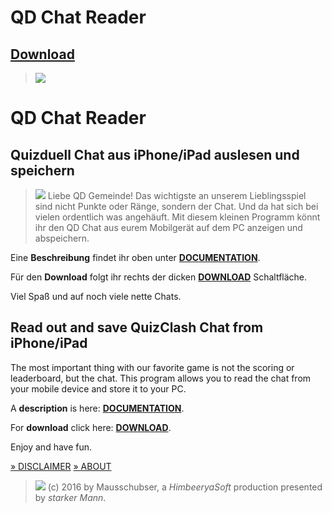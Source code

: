 # QD Chat Reader

## [Download](https://github.com/Mausschubser/qdchatreader/releases)

>![](Home_1537086)
# QD Chat Reader
## Quizduell Chat aus iPhone/iPad auslesen und speichern

>![](Home_1540757)
Liebe QD Gemeinde! Das wichtigste an unserem Lieblingsspiel sind nicht Punkte oder Ränge, sondern der Chat. 
Und da hat sich bei vielen ordentlich was angehäuft. 
Mit diesem kleinen Programm könnt ihr den QD Chat aus eurem Mobilgerät auf dem PC anzeigen und abspeichern.

Eine **Beschreibung** findet ihr oben unter **[DOCUMENTATION](https://github.com/Mausschubser/qdchatreaderdocumentation)**.

Für den **Download** folgt ihr rechts der dicken **[DOWNLOAD](https://github.com/Mausschubser/qdchatreader/releases)** Schaltfläche.

Viel Spaß und auf noch viele nette Chats.


## Read out and save QuizClash Chat from iPhone/iPad
The most important thing with our favorite game is not the scoring or leaderboard, but the chat.
This program allows you to read the chat from your mobile device and store it to your PC.

A **description** is here: **[DOCUMENTATION](https://github.com/Mausschubser/qdchatreader/documentation)**.

For **download** click here: **[DOWNLOAD](https://github.com/Mausschubser/qdchatreader/releases)**.

Enjoy and have fun.



[» DISCLAIMER](https://github.com/Mausschubser/qdchatreader/wikipage?title=Disclaimer)
[» ABOUT](https://github.com/Mausschubser/qdchatreader/wikipage?title=About)
>![](Home_1537580)
(c) 2016 by Mausschubser, a _HimbeeryaSoft_ production presented by _starker Mann_.

